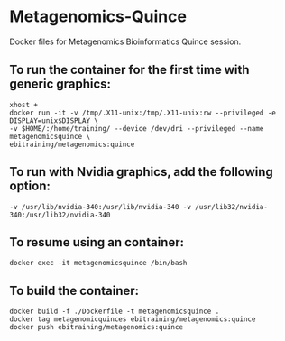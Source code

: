 # Metagenomics-Quince
Docker files for Metagenomics Bioinformatics Quince session.

## To run the container for the first time with generic graphics:
```
xhost +
docker run -it -v /tmp/.X11-unix:/tmp/.X11-unix:rw --privileged -e DISPLAY=unix$DISPLAY \
-v $HOME/:/home/training/ --device /dev/dri --privileged --name metagenomicsquince \
ebitraining/metagenomics:quince
```
## To run with Nvidia graphics, add the following option:
```
-v /usr/lib/nvidia-340:/usr/lib/nvidia-340 -v /usr/lib32/nvidia-340:/usr/lib32/nvidia-340
```
## To resume using an container:
```
docker exec -it metagenomicsquince /bin/bash
```
## To build the container:
```
docker build -f ./Dockerfile -t metagenomicsquince .
docker tag metagenomicquinces ebitraining/metagenomics:quince
docker push ebitraining/metagenomics:quince
```
